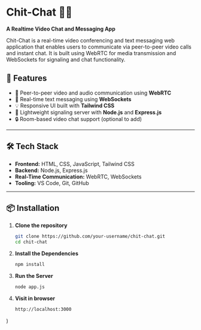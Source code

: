 # Chit-Chat 🎥💬  
**A Realtime Video Chat and Messaging App**

Chit-Chat is a real-time video conferencing and text messaging web application that enables users to communicate via peer-to-peer video calls and instant chat. It is built using WebRTC for media transmission and WebSockets for signaling and chat functionality.

## 🚀 Features

- 🔗 Peer-to-peer video and audio communication using **WebRTC**
- 💬 Real-time text messaging using **WebSockets**
- 💡 Responsive UI built with **Tailwind CSS**
- 🧠 Lightweight signaling server with **Node.js** and **Express.js**
- 🔒 Room-based video chat support (optional to add)

---

## 🛠️ Tech Stack

- **Frontend:** HTML, CSS, JavaScript, Tailwind CSS  
- **Backend:** Node.js, Express.js  
- **Real-Time Communication:** WebRTC, WebSockets  
- **Tooling:** VS Code, Git, GitHub

---

## 📦 Installation

1. **Clone the repository**
   ```bash
   git clone https://github.com/your-username/chit-chat.git
   cd chit-chat

2. **Install the Dependencies**
   ```bash
   npm install

2. **Run the Server**
   ```bash
   node app.js

2. **Visit in browser**
   ```bash
   http://localhost:3000
)







